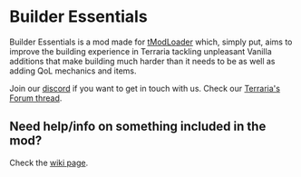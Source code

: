 # Builder Essentials
Builder Essentials is a mod made for [tModLoader](https://github.com/tModLoader/tModLoader) which, simply put, aims to improve the building experience in Terraria tackling unpleasant Vanilla additions that make building much harder than it needs to be as well as adding QoL mechanics and items.

Join our [discord](https://discord.gg/wQYMbQq) if you want to get in touch with us.
Check our [Terraria's Forum thread](https://forums.terraria.org/index.php?threads/builder-essentials.94175/).

## Need help/info on something included in the mod?
Check the [wiki page](https://github.com/xKirtle/BuilderEssentials/wiki).